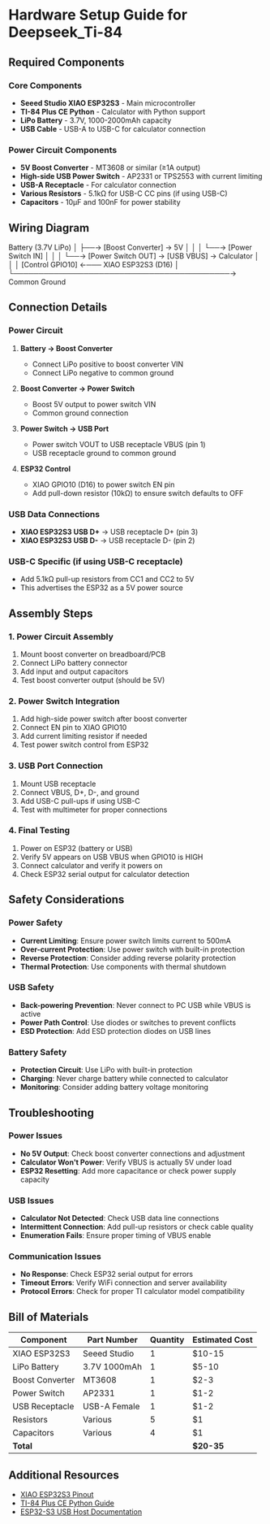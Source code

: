 # Hardware Setup Guide for Deepseek_Ti-84

## Required Components

### Core Components
- **Seeed Studio XIAO ESP32S3** - Main microcontroller
- **TI-84 Plus CE Python** - Calculator with Python support
- **LiPo Battery** - 3.7V, 1000-2000mAh capacity
- **USB Cable** - USB-A to USB-C for calculator connection

### Power Circuit Components
- **5V Boost Converter** - MT3608 or similar (≥1A output)
- **High-side USB Power Switch** - AP2331 or TPS2553 with current limiting
- **USB-A Receptacle** - For calculator connection
- **Various Resistors** - 5.1kΩ for USB-C CC pins (if using USB-C)
- **Capacitors** - 10µF and 100nF for power stability

## Wiring Diagram
Battery (3.7V LiPo)
│
├──→ [Boost Converter] → 5V
│                       │
│                       └──→ [Power Switch IN]
│                                        │
│                                        └──→ [Power Switch OUT] → [USB VBUS] → Calculator
│                                        │
│                       [Control GPIO10] ←─── XIAO ESP32S3 (D16)
│
└───────────────────────────────────────────→ Common Ground


## Connection Details

### Power Circuit
1. **Battery → Boost Converter**
   - Connect LiPo positive to boost converter VIN
   - Connect LiPo negative to common ground

2. **Boost Converter → Power Switch**
   - Boost 5V output to power switch VIN
   - Common ground connection

3. **Power Switch → USB Port**
   - Power switch VOUT to USB receptacle VBUS (pin 1)
   - USB receptacle ground to common ground

4. **ESP32 Control**
   - XIAO GPIO10 (D16) to power switch EN pin
   - Add pull-down resistor (10kΩ) to ensure switch defaults to OFF

### USB Data Connections
- **XIAO ESP32S3 USB D+** → USB receptacle D+ (pin 3)
- **XIAO ESP32S3 USB D-** → USB receptacle D- (pin 2)

### USB-C Specific (if using USB-C receptacle)
- Add 5.1kΩ pull-up resistors from CC1 and CC2 to 5V
- This advertises the ESP32 as a 5V power source

## Assembly Steps

### 1. Power Circuit Assembly
1. Mount boost converter on breadboard/PCB
2. Connect LiPo battery connector
3. Add input and output capacitors
4. Test boost converter output (should be 5V)

### 2. Power Switch Integration
1. Add high-side power switch after boost converter
2. Connect EN pin to XIAO GPIO10
3. Add current limiting resistor if needed
4. Test power switch control from ESP32

### 3. USB Port Connection
1. Mount USB receptacle
2. Connect VBUS, D+, D-, and ground
3. Add USB-C pull-ups if using USB-C
4. Test with multimeter for proper connections

### 4. Final Testing
1. Power on ESP32 (battery or USB)
2. Verify 5V appears on USB VBUS when GPIO10 is HIGH
3. Connect calculator and verify it powers on
4. Check ESP32 serial output for calculator detection

## Safety Considerations

### Power Safety
- **Current Limiting**: Ensure power switch limits current to 500mA
- **Over-current Protection**: Use power switch with built-in protection
- **Reverse Protection**: Consider adding reverse polarity protection
- **Thermal Protection**: Use components with thermal shutdown

### USB Safety
- **Back-powering Prevention**: Never connect to PC USB while VBUS is active
- **Power Path Control**: Use diodes or switches to prevent conflicts
- **ESD Protection**: Add ESD protection diodes on USB lines

### Battery Safety
- **Protection Circuit**: Use LiPo with built-in protection
- **Charging**: Never charge battery while connected to calculator
- **Monitoring**: Consider adding battery voltage monitoring

## Troubleshooting

### Power Issues
- **No 5V Output**: Check boost converter connections and adjustment
- **Calculator Won't Power**: Verify VBUS is actually 5V under load
- **ESP32 Resetting**: Add more capacitance or check power supply capacity

### USB Issues
- **Calculator Not Detected**: Check USB data line connections
- **Intermittent Connection**: Add pull-up resistors or check cable quality
- **Enumeration Fails**: Ensure proper timing of VBUS enable

### Communication Issues
- **No Response**: Check ESP32 serial output for errors
- **Timeout Errors**: Verify WiFi connection and server availability
- **Protocol Errors**: Check for proper TI calculator model compatibility

## Bill of Materials

| Component | Part Number | Quantity | Estimated Cost |
|-----------|-------------|----------|----------------|
| XIAO ESP32S3 | Seeed Studio | 1 | $10-15 |
| LiPo Battery | 3.7V 1000mAh | 1 | $5-10 |
| Boost Converter | MT3608 | 1 | $2-3 |
| Power Switch | AP2331 | 1 | $1-2 |
| USB Receptacle | USB-A Female | 1 | $1-2 |
| Resistors | Various | 5 | $1 |
| Capacitors | Various | 4 | $1 |
| **Total** | | | **$20-35** |

## Additional Resources

- [XIAO ESP32S3 Pinout](https://wiki.seeedstudio.com/XIAO_ESP32S3/)
- [TI-84 Plus CE Python Guide](https://education.ti.com/en/guidebook/details/en/14145)
- [ESP32-S3 USB Host Documentation](https://docs.espressif.com/projects/esp-idf/en/latest/esp32s3/api-reference/peripherals/usb_host.html)